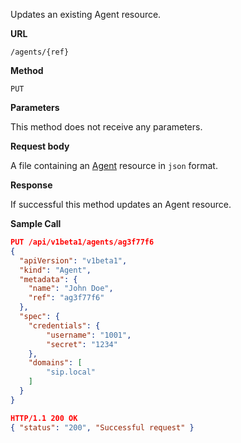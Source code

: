 Updates an existing Agent resource.

**URL**

`/agents/{ref}`

**Method**

`PUT`

**Parameters**

This method does not receive any parameters.

**Request body**

A file containing an [Agent](/configuration/agents) resource in `json` format.

**Response**

If successful this method updates an Agent resource.

**Sample Call**

```json
PUT /api/v1beta1/agents/ag3f77f6
{
  "apiVersion": "v1beta1",
  "kind": "Agent",
  "metadata": {
    "name": "John Doe",
    "ref": "ag3f77f6"
  },
  "spec": {
  	"credentials": {
  		"username": "1001",
  		"secret": "1234"
  	},
  	"domains": [
  		"sip.local"
  	]
  }
}

HTTP/1.1 200 OK
{ "status": "200", "Successful request" }
```
